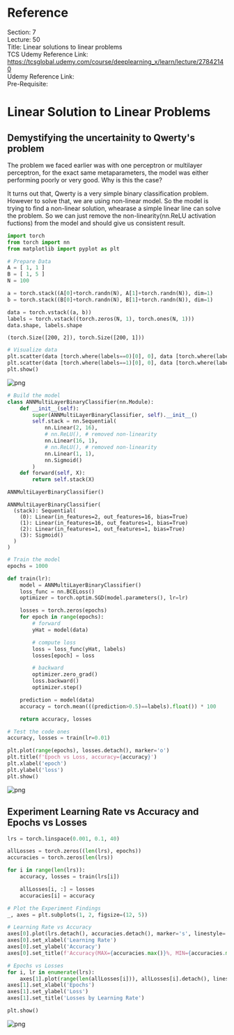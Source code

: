 # Reference

Section: 7 \
Lecture: 50 \
Title: Linear solutions to linear problems \
TCS Udemy Reference Link: https://tcsglobal.udemy.com/course/deeplearning_x/learn/lecture/27842140 \
Udemy Reference Link: \
Pre-Requisite:

# Linear Solution to Linear Problems

## Demystifying the uncertainity to Qwerty's problem

The problem we faced earlier was with one perceptron or multilayer perceptron, for the exact same metaparameters, the model was either performing poorly or very good. Why is this the case?

It turns out that, Qwerty is a very simple binary classification problem. However to solve that, we are using non-linear model. So the model is trying to find a non-linear solution, whearase a simple linear line can solve the problem. So we can just remove the non-linearity(nn.ReLU activation fuctions) from the model and should give us consistent result.

```python
import torch
from torch import nn
from matplotlib import pyplot as plt
```

```python
# Prepare Data
A = [ 1, 1 ]
B = [ 1, 5 ]
N = 100

a = torch.stack((A[0]+torch.randn(N), A[1]+torch.randn(N)), dim=1)
b = torch.stack((B[0]+torch.randn(N), B[1]+torch.randn(N)), dim=1)

data = torch.vstack((a, b))
labels = torch.vstack((torch.zeros(N, 1), torch.ones(N, 1)))
data.shape, labels.shape
```

    (torch.Size([200, 2]), torch.Size([200, 1]))

```python
# Visualize data
plt.scatter(data [torch.where(labels==0)[0], 0], data [torch.where(labels==0)[0], 1], marker='s', color='b', facecolor='w')
plt.scatter(data [torch.where(labels==1)[0], 0], data [torch.where(labels==1)[0], 1], marker='s', color='g', facecolor='w')
plt.show()
```

![png](7_ann_50_linear_solutions_to_linear_problems_files/7_ann_50_linear_solutions_to_linear_problems_5_0.png)

```python
# Build the model
class ANNMultiLayerBinaryClassifier(nn.Module):
    def __init__(self):
        super(ANNMultiLayerBinaryClassifier, self).__init__()
        self.stack = nn.Sequential(
            nn.Linear(2, 16),
            # nn.ReLU(), # removed non-linearity
            nn.Linear(16, 1),
            # nn.ReLU(), # removed non-linearity
            nn.Linear(1, 1),
            nn.Sigmoid()
        )
    def forward(self, X):
        return self.stack(X)

ANNMultiLayerBinaryClassifier()
```

    ANNMultiLayerBinaryClassifier(
      (stack): Sequential(
        (0): Linear(in_features=2, out_features=16, bias=True)
        (1): Linear(in_features=16, out_features=1, bias=True)
        (2): Linear(in_features=1, out_features=1, bias=True)
        (3): Sigmoid()
      )
    )

```python
# Train the model
epochs = 1000

def train(lr):
    model = ANNMultiLayerBinaryClassifier()
    loss_func = nn.BCELoss()
    optimizer = torch.optim.SGD(model.parameters(), lr=lr)

    losses = torch.zeros(epochs)
    for epoch in range(epochs):
        # forward
        yHat = model(data)

        # compute loss
        loss = loss_func(yHat, labels)
        losses[epoch] = loss

        # backward
        optimizer.zero_grad()
        loss.backward()
        optimizer.step()

    prediction = model(data)
    accuracy = torch.mean(((prediction>0.5)==labels).float()) * 100

    return accuracy, losses
```

```python
# Test the code ones
accuracy, losses = train(lr=0.01)

plt.plot(range(epochs), losses.detach(), marker='o')
plt.title(f'Epoch vs Loss, accuracy={accuracy}')
plt.xlabel('epoch')
plt.ylabel('loss')
plt.show()
```

![png](7_ann_50_linear_solutions_to_linear_problems_files/7_ann_50_linear_solutions_to_linear_problems_8_0.png)

## Experiment Learning Rate vs Accuracy and Epochs vs Losses

```python
lrs = torch.linspace(0.001, 0.1, 40)

allLosses = torch.zeros((len(lrs), epochs))
accuracies = torch.zeros(len(lrs))

for i in range(len(lrs)):
    accuracy, losses = train(lrs[i])

    allLosses[i, :] = losses
    accuracies[i] = accuracy
```

```python
# Plot the Experiment Findings
_, axes = plt.subplots(1, 2, figsize=(12, 5))

# Learning Rate vs Accuracy
axes[0].plot(lrs.detach(), accuracies.detach(), marker='s', linestyle='-', markerfacecolor='w')
axes[0].set_xlabel('Learning Rate')
axes[0].set_ylabel('Accuracy')
axes[0].set_title(f'Accuracy(MAX={accuracies.max()}%, MIN={accuracies.min()}%) by Learning Rate')

# Epochs vs Losses
for i, lr in enumerate(lrs):
    axes[1].plot(range(len(allLosses[i])), allLosses[i].detach(), linestyle='-')
axes[1].set_xlabel('Epochs')
axes[1].set_ylabel('Loss')
axes[1].set_title('Losses by Learning Rate')

plt.show()
```

![png](7_ann_50_linear_solutions_to_linear_problems_files/7_ann_50_linear_solutions_to_linear_problems_11_0.png)

```python

```